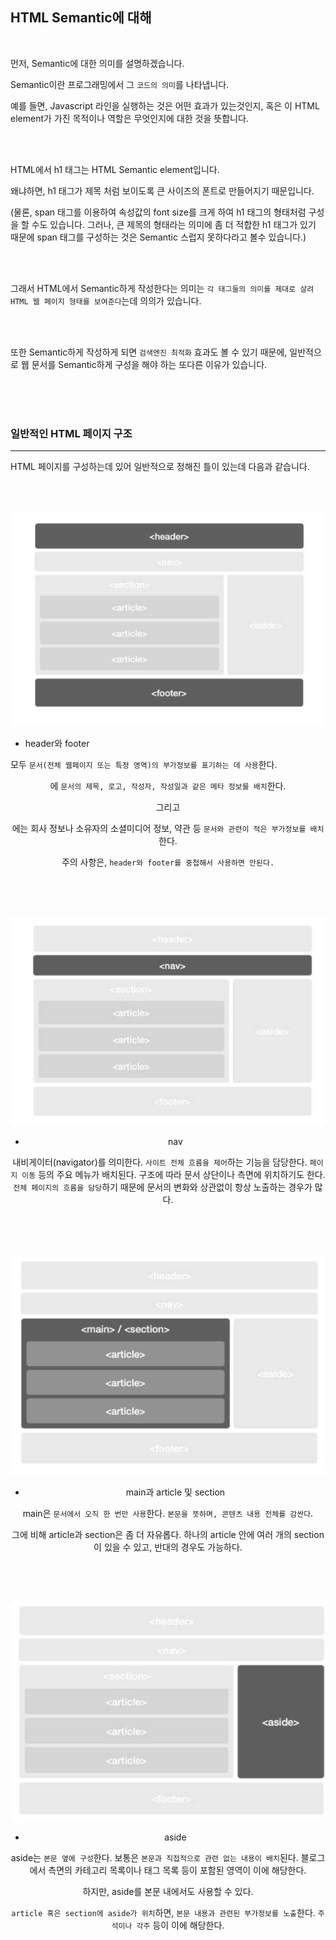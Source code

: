 ## HTML Semantic에 대해

<br>

먼저, Semantic에 대한 의미를 설명하겠습니다.

Semantic이란 프로그래밍에서 그 `코드의 의미`를 나타냅니다.
<br>

예를 들면, Javascript 라인을 실행하는 것은 어떤 효과가 있는것인지, 혹은 이 HTML element가 가진 목적이나 역할은 무엇인지에 대한 것을 뜻합니다.

<br><br>

HTML에서 h1 태그는 HTML Semantic element입니다.

왜냐하면, h1 태그가 제목 처럼 보이도록 큰 사이즈의 폰트로 만들어지기 때문입니다.

(물론, span 태그를 이용하여 속성값의 font size를 크게 하여 h1 태그의 형태처럼 구성을 할 수도 있습니다. 그러나, 큰 제목의 형태라는 의미에 좀 더 적합한 h1 태그가 있기 때문에 span 태그를 구성하는 것은 Semantic 스럽지 못하다라고 볼수 있습니다.)

<br><br>

그래서 HTML에서 Semantic하게 작성한다는 의미는 `각 태그들의 의미를 제대로 살려 HTML 웹 페이지 형태를 보여준다`는데 의의가 있습니다.

<br><br>

또한 Semantic하게 작성하게 되면 `검색엔진 최적화` 효과도 볼 수 있기 때문에, 일반적으로 웹 문서를 Semantic하게 구성을 해야 하는 또다른 이유가 있습니다.

<br><br><br>

### 일반적인 HTML 페이지 구조

---


HTML 페이지를 구성하는데 있어 일반적으로 정해진 틀이 있는데 다음과 같습니다.

<br><br>

![HTML_header_footer](image/HTML_header_footer.png)

- header와 footer

모두 `문서(전체 웹페이지 또는 특정 영역)의 부가정보를 표기하는 데 사용`한다. <header>에 `문서의 제목, 로고, 작성자, 작성일과 같은 메타 정보를 배치`한다. 

그리고 <footer>에는 회사 정보나 소유자의 소셜미디어 정보, 약관 등 `문서와 관련이 적은 부가정보를 배치`한다.

주의 사항은, `header와 footer를 중첩해서 사용하면 안된다.`

<br><br><br>

![HTML_nav](image/HTML_nav.png)

- nav

내비게이터(navigator)를 의미한다. `사이트 전체 흐름을 제어`하는 기능을 담당한다. `페이지 이동` 등의 주요 메뉴가 배치된다. 구조에 따라 문서 상단이나 측면에 위치하기도 한다. `전체 페이지의 흐름을 담당`하기 때문에 문서의 변화와 상관없이 항상 노출하는 경우가 많다.

<br><br><br>

![HTML_main_section](image/HTML_main_section.png)

- main과 article 및 section

main은 `문서에서 오직 한 번만 사용`한다. `본문을 뜻하며, 콘텐츠 내용 전체를 감싼다`.

 그에 비해 article과 section은 좀 더 자유롭다. 하나의 article 안에 여러 개의 section이 있을 수 있고, 반대의 경우도 가능하다.

<br><br><br>

![HTML_aside](image/HTML_aside.png)

- aside

aside는 `본문 옆에 구성`한다. 보통은 `본문과 직접적으로 관련 없는 내용이 배치`된다. 블로그에서 측면의 카테고리 목록이나 태그 목록 등이 포함된 영역이 이에 해당한다. 

하지만, aside를 본문 내에서도 사용할 수 있다. 

`article 혹은 section에 aside가 위치`하면, `본문 내용과 관련된 부가정보를 노출`한다. `주석이나 각주` 등이 이에 해당한다.